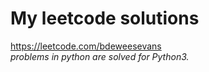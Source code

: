# My leetcode solutions
<a href="https://leetcode.com/bdeweesevans" target="_blank" rel="noopener noreferrer">https://leetcode.com/bdeweesevans</a><br>
*problems in python are solved for Python3.*
